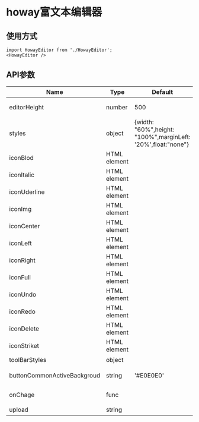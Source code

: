 # howay富文本编辑器
## 使用方式
    import HowayEditor from './HowayEditor';
    <HowayEditor />

## API参数
|Name | Type | Default | Description |
|  ----  | ----     | ----  | ----  |
| editorHeight | number  | 500  |编辑器高度，最小为50 |
| styles | object | {width: "60%",height: "100%",marginLeft: '20%',float:"none"}  |howay富文本整体样式 |
| iconBlod  |   HTML element   |   | 粗体图标   |
|  iconItalic |  HTML element    |   |  斜体图标 |
| iconUderline  |   HTML element   |   | 下划线图标  |
| iconImg  |  HTML element    |   |  图片图标 |
| iconCenter  |   HTML element   |   | 居中图标  |
| iconLeft  |  HTML element    |   | 左对齐图标  |
| iconRight  |  HTML element    |   | 右对齐图标  |
| iconFull  | HTML element     |   | 两端对齐图标  |
| iconUndo |  HTML element    |   | 撤销图标  |
| iconRedo |  HTML element    |   |恢复图标   |
| iconDelete |  HTML element    |   | 格式清除图标  |
|iconStriket   | HTML element     |   |  删除线图标 |
| toolBarStyles   |  object    |   |  标题栏样式 |
| buttonCommonActiveBackgroud   |  string    | '#E0E0E0'  |通用按钮激活背景颜色   |
|  onChage  |   func   |   | ochange(text),text为富文本内容  |
|  upload  |   string   |   | 图片上传地址  |



    

